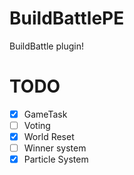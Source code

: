 # BuildBattlePE
BuildBattle plugin!

# TODO
- [x] GameTask
- [ ] Voting  
- [x] World Reset
- [ ] Winner system
- [x] Particle System
